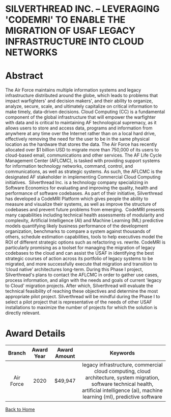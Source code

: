 
SILVERTHREAD INC. – LEVERAGING &#039;CODEMRI&#039; TO ENABLE THE MIGRATION OF USAF LEGACY INFRASTRUCTURE INTO CLOUD NETWORKS
============================================================================================================================

# Abstract


The Air Force maintains multiple information systems and legacy infrastructure distributed around the globe, which leads to problems that impact warfighters' and decision makers', and their ability to organize, analyze, secure, scale, and ultimately capitalize on critical information to make timely, data-driven decisions. Cloud Computing (CC) is a fundamental component of the global infrastructure that will empower the warfighter with data and is critical to maintaining AF technological supremacy, as it allows users to store and access data, programs and information from anywhere at any time over the Internet rather than on a local hard drive, effectively removing the need for the user to be in the same physical location as the hardware that stores the data. The Air Force has recently allocated over $1 billion USD to migrate more than 750,000 of its users to cloud-based email, communications and other services. The AF Life Cycle Management Center (AFLCMC), is tasked with providing support systems for information technology networks, command, control, and communications, as well as strategic systems. As such, the AFLCMC is the designated AF stakeholder in implementing Commercial Cloud Computing initiatives.  Silverthread Inc. is a technology company specializing in Software Economics for evaluating and improving the quality, health and performance of software codebases. As part of their initiative, Silverthread has developed a CodeMRI Platform which gives people the ability to measure and visualize their systems, as well as improve the structure of codebases and prevent future problems from emerging.  CodeMRI presents many capabilities including technical health assessments of modularity and complexity, Artificial Intelligence (AI) and Machine Learning (ML) predictive models quantifying likely business performance of the development organization, benchmarks to compare a system against thousands of others, schedule estimation capabilities, tools to help executives model the ROI of different strategic options such as refactoring vs. rewrite. CodeMRI is particularly promising as a toolset for managing the migration of legacy codebases to the cloud and can assist the USAF in identifying the best strategic courses of action across its portfolio of legacy systems to be migrated, and more successfully execute that migration and transition to ‘cloud native’ architectures long-term. During this Phase I project, Silverthread's plans to contact the AFLCMC in order to gather use cases, process information, and align with the needs and goals of current 'legacy to Cloud' migration projects. After which, Silverthread will evaluate the technical feasibility of reaching these objectives and determine the most appropriate pilot project. Silverthread will be mindful during the Phase I to select a pilot project that is representative of the needs of other USAF installations to maximize the number of projects for which the solution is directly relevant.   

# Award Details

|Branch|Award Year|Award Amount|Keywords|
| :---: | :---: | :---: | :---: |
|Air Force|2020|$49,947|legacy infrastructure, commercial cloud computing, cloud architecture, system migration, software technical health, artificial intelligence (ai), machine learning (ml), predictive software|
  
  


[Back to Home](https://github.com/chrischow/dod_sbir_awards#1716)